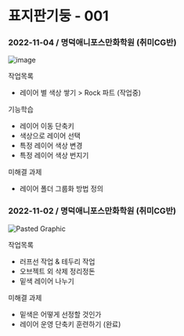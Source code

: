 # 표지판기둥 - 001

### 2022-11-04 / 명덕애니포스만화학원 (취미CG반)
![image](https://user-images.githubusercontent.com/77244047/199981759-45a715bc-4814-45ec-b6c7-684821807ca7.png)

작업목록
- 레이어 별 색상 쌓기 > Rock 파트 (작업중)

기능학습
- 레이어 이동 단축키
- 색상으로 레이어 선택
- 특정 레이어 색상 변경
- 특정 레이어 색상 번지기

미해결 과제
- 레이어 폴더 그룹화 방법 정의

### 2022-11-02 / 명덕애니포스만화학원 (취미CG반)
![Pasted Graphic](https://user-images.githubusercontent.com/77244047/199505140-dd744d0f-3456-4811-9729-5058ca594e87.png)

작업목록
- 러프선 작업 & 테두리 작업
- 오브젝트 외 삭제 정리정돈
- 밑색 레이어 나누기

미해결 과제
- 밑색은 어떻게 선정할 것인가
- 레이어 운영 단축키 훈련하기 (완료)
